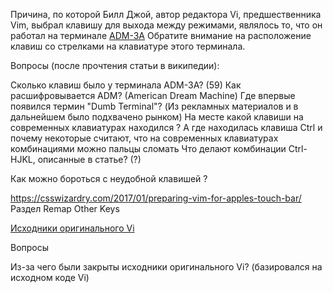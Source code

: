 Причина, по которой Билл Джой, автор редактора Vi, предшественника Vim, выбрал клавишу <Esc> для выхода между режимами, являлось то, что он работал на терминале [ADM-3A](https://en.wikipedia.org/wiki/ADM-3A) 
Обратите внимание на расположение клавиш со стрелками на клавиатуре этого терминала.

Вопросы (после прочтения статьи в википедии):

Сколько клавиш было у терминала ADM-3A? (59)
Как расшифровывается ADM? (American Dream Machine)
Где впервые появился термин "Dumb Terminal"? (Из рекламных материалов и в дальнейшем было подхвачено рынком)
На месте какой клавиши на современных клавиатурах находился <Esc>? <Tab>
А где находилась клавиша Ctrl и почему некоторые считают, что на современных клавиатурах комбинациями можно пальцы сломать
Что делают комбинации Ctrl-HJKL, описанные в статье? (?)

Как можно бороться с неудобной клавишей <Esc>?

https://csswizardry.com/2017/01/preparing-vim-for-apples-touch-bar/ Раздел Remap Other Keys

[Исходники оригинального Vi](http://ex-vi.sourceforge.net/)

Вопросы

Из-за чего были закрыты исходники оригинального Vi? (базировался на исходном коде Vi)

